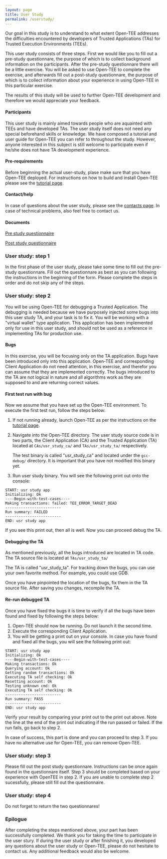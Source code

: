 ```yaml
---
layout: page
title: User Study
permalink: /userstudy/
---
```


Our goal in this study is to understand to what extent Open-TEE
addresses the difficulties encountered by developers of Trusted
Applications (TAs) for Trusted Execution Environments (TEEs). 

This user study consists of three steps. First we would like you to
fill out a pre-study questionnare, the purpose of which is to collect
background information on the participants. After the pre-study
questionnare there will be a little exercise. You will be asked to use
Open-TEE to complete the exercise, and afterwards fill out a post-study
questionnare, the purpose of which is to collect information about your
experience in using Open-TEE in this particular exercise.

The results of this study will be used to further Open-TEE development
and therefore we would appreciate your feedback.

#### Participants
This user study is mainly aimed towards people who are aquainted with
TEEs and have developed TAs. The user study itself does not need any
special beforehand skills or knowledge. We have composed a tutorial
and user guide for Open-TEE you can refer to throughout the study.
However, anyone interested in this subject is still welcome to
participate even if he/she does not have TA development experience.

#### Pre-requirements
Before beginning the actual user-study, plase make sure that you have
Open-TEE deployed. For instructions on how to build and install
Open-TEE please see the [tutorial page](/tutorial/).

#### Contact/help
In case of questions about the user study, please see the
[contacts page](/contact/). In case of technical problems,
also feel free to contact us.

#### Documents
[Pre study questionnaire](https://github.com/Open-TEE/Open-Tee.github.io/raw/master/documents/pre-study-questionnaire.pdf)

[Post study questionnaire](https://github.com/Open-TEE/Open-Tee.github.io/raw/master/documents/post-study-questionnaire.pdf)

### User study: step 1
In the first phase of the user study, please take some time to fill
out the pre-study questionnare. Fill out the questionnare as best as
you can following the instructions in the beginning of the form.
Please complete the steps in order and do not skip any of the steps.

### User study: step 2
You will be using Open-TEE for debugging a Trusted Application. The
debugging is needed because we have purposely injected some bugs into
this user study TA, and your task is to fix it. You will be working
with a "virtual wallet" type application. This application has been
implemented only for use in this user study, and should not be used as
a reference in implementing TAs for production use.

#### Bugs
In this exercise, you will be focusing only on the TA application.
Bugs have been introduced only into this application. Open-TEE and
corresponding Client Application do not need attention, in this
exercise, and therefor you can assume that they are implemented
correctly. The bugs introduced to the TA are not logical in nature and
all algorithms work as they are supposed to and are returning correct
values.

#### First test run with bug
Now we assume that you have set up the Open-TEE environment. To
execute the first test run, follow the steps below: 

1. If not running already, launch Open-TEE as per the instructions on
   the [tutorial page](/tutorial/).

2. Navigate into the Open-TEE directory. The user study source code is
   in two parts, the Client Application (CA) and the Trusted Application
   (TA) located at `CAs/usr_study_ca/` and  `TAs/usr_study_ta/` 
   respectively.

   The test binary is called "usr_study_ca" and located under the
   `gcc-debug/` directory. It is important that you have not modified
   this binary yet. 

3. Run user study binary. You will see the following print out onto
   the console: 

~~~
START: usr study app
Initializing: Ok
----Begin-with-test-cases----
Making transactions: failed: TEE_ERROR_TARGET_DEAD
-------------------------
Run summary: FAILED
-------------------------
END: usr study app
~~~

If you see this print out, then all is well. Now you can proceed debug
the TA. 

#### Debugging the TA 
As mentioned previously, all the bugs introduced are located in TA
code. The TA source file is located  at `TAs/usr_study_ta/`

The TA is called "usr_study_ta". For tracking down the bugs, you
can use your own favorite method. For example, you could use GDB.

Once you have pinpointed the location of the bugs, fix them in the TA
source file. After saving you changes, recompile the TA. 

#### Re-run debugged TA
Once you have fixed the bugs it is time to verify if all the bugs
have been found and fixed by following the steps below: 

1. Open-TEE should now be running. Do not launch it the second time. 
2. Execute the corresponding Client Application. 
3. You will be getting a print out on your console. In case you have
   found and fixed all the bugs, you will see the following print out: 

~~~
START: usr study app
Initializing: Ok
----Begin-with-test-cases----
Making transactions: Ok
Querying account: Ok
Getting random transactions: Ok
Executing TA self checking: Ok
Resetting account: Ok
Testing unknown cmd: Ok
Executing TA self checking: Ok
-------------------------
Run summary: PASS
-------------------------
END: usr study app
~~~

Verify your result by comparing your print out to the print out above.
Note the line at the end of the print out indicating if the run passed
or failed. If the run fails, go back to step 2.

In case of success, this part is done and you can proceed to step 3.
If you have no alternative use for Open-TEE, you can remove Open-TEE. 

### User study: step 3
Please fill out the post study questionnare. Instructions can be once
again found in the questionnare itself. Step 3 should be completed
based on your experience with OpenTEE in step 2. If you are unable to
complete step 2 sucessfully, please still fill out the questionnaire. 

### User study: step 4
Do not forget to return the two questionnares!

### Epilogue
After completing the steps mentioned above, your part has been
successfully completed. We thank you for taking the time to
participate in the user stury. If during the user study or after
finishing it, you developed any questions about the user study or
Open-TEE, please do not hesitate to contact us. Any additional
feedback would also be welcome.
